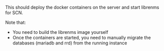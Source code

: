 This should deploy the docker containers on the server and start librenms for SCN.

Note that:
- You need to build the librenms image yourself
- Once the containers are started, you need to manually migrate the databases (mariadb and rrd) from the running instance

